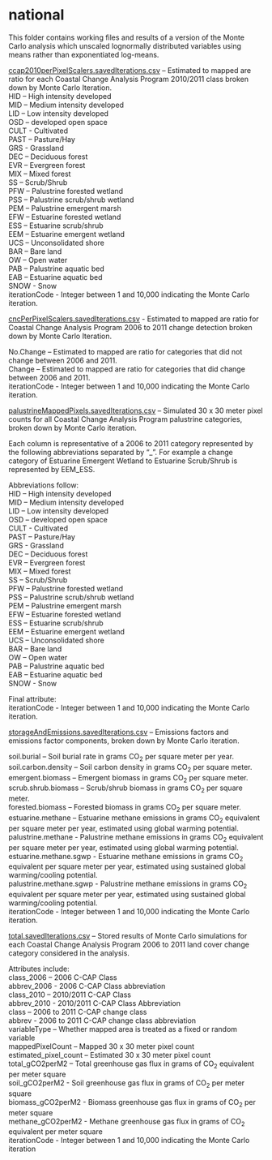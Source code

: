 # national

This folder contains working files and results of a version of the Monte Carlo analysis which unscaled lognormally distributed variables using means rather than exponentiated log-means.

[ccap2010perPixelScalers.savedIterations.csv](https://github.com/Smithsonian/Coastal-Wetland-NGGI-Sensitivity-Analysis/blob/master/data/outputTables/MonteCarloResults/national/ccap2010perPixelScalers.savedIterations.csv) – Estimated to mapped are ratio for each Coastal Change Analysis Program 2010/2011 class broken down by Monte Carlo Iteration.  
HID – High intensity developed  
MID – Medium intensity developed  
LID – Low intensity developed  
OSD – developed open space  
CULT - Cultivated  
PAST – Pasture/Hay  
GRS - Grassland  
DEC – Deciduous forest  
EVR – Evergreen forest  
MIX – Mixed forest  
SS – Scrub/Shrub  
PFW – Palustrine forested wetland  
PSS – Palustrine scrub/shrub wetland  
PEM – Palustrine emergent marsh  
EFW – Estuarine forested wetland  
ESS – Estuarine scrub/shrub  
EEM – Estuarine emergent wetland  
UCS – Unconsolidated shore  
BAR – Bare land  
OW – Open water  
PAB – Palustrine aquatic bed  
EAB – Estuarine aquatic bed  
SNOW - Snow  
iterationCode - Integer between 1 and 10,000 indicating the Monte Carlo iteration.  


[cncPerPixelScalers.savedIterations.csv](https://github.com/Smithsonian/Coastal-Wetland-NGGI-Sensitivity-Analysis/blob/master/data/outputTables/MonteCarloResults/national/cncPerPixelScalers.savedIterations.csv) - Estimated to mapped are ratio for Coastal Change Analysis Program 2006 to 2011 change detection broken down by Monte Carlo Iteration.  

No.Change – Estimated to mapped are ratio for categories that did not change between 2006 and 2011.  
Change – Estimated to mapped are ratio for categories that did change between 2006 and 2011.  
iterationCode - Integer between 1 and 10,000 indicating the Monte Carlo iteration.  


[palustrineMappedPixels.savedIterations.csv](https://github.com/Smithsonian/Coastal-Wetland-NGGI-Sensitivity-Analysis/blob/master/data/outputTables/MonteCarloResults/national/palustrineMappedPixels.savedIterations.csv) – Simulated 30 x 30 meter pixel counts for all Coastal Change Analysis Program palustrine categories, broken down by Monte Carlo iteration.  

Each column is representative of a 2006 to 2011 category represented by the following abbreviations separated by “_”. For example a change category of Estuarine Emergent Wetland to Estuarine Scrub/Shrub is represented by EEM_ESS.  

Abbreviations follow:  
HID – High intensity developed  
MID – Medium intensity developed  
LID – Low intensity developed  
OSD – developed open space  
CULT - Cultivated  
PAST – Pasture/Hay  
GRS - Grassland  
DEC – Deciduous forest  
EVR – Evergreen forest  
MIX – Mixed forest  
SS – Scrub/Shrub  
PFW – Palustrine forested wetland  
PSS – Palustrine scrub/shrub wetland  
PEM – Palustrine emergent marsh  
EFW – Estuarine forested wetland  
ESS – Estuarine scrub/shrub  
EEM – Estuarine emergent wetland  
UCS – Unconsolidated shore  
BAR – Bare land  
OW – Open water  
PAB – Palustrine aquatic bed  
EAB – Estuarine aquatic bed  
SNOW - Snow  

Final attribute:  
iterationCode - Integer between 1 and 10,000 indicating the Monte Carlo iteration.  


[storageAndEmissions.savedIterations.csv](https://github.com/Smithsonian/Coastal-Wetland-NGGI-Sensitivity-Analysis/blob/master/data/outputTables/MonteCarloResults/national/storageAndEmissions.savedIterations.csv) – Emissions factors and emissions factor components, broken down by Monte Carlo iteration.  

soil.burial – Soil burial rate in grams CO<sub>2</sub> per square meter per year.  
soil.carbon.density – Soil carbon density in grams CO<sub>2</sub> per square meter.  
emergent.biomass – Emergent biomass in grams CO<sub>2</sub> per square meter.  
scrub.shrub.biomass – Scrub/shrub biomass in grams CO<sub>2</sub> per square meter.  
forested.biomass – Forested biomass in grams CO<sub>2</sub> per square meter.  
estuarine.methane – Estuarine methane emissions in grams CO<sub>2</sub> equivalent per square meter per year, estimated using global warming potential.  
palustrine.methane - Palustrine methane emissions in grams CO<sub>2</sub> equivalent per square meter per year, estimated using global warming potential.  
estuarine.methane.sgwp - Estuarine methane emissions in grams CO<sub>2</sub> equivalent per square meter per year, estimated using sustained global warming/cooling potential.  
palustrine.methane.sgwp - Palustrine methane emissions in grams CO<sub>2</sub> equivalent per square meter per year, estimated using sustained global warming/cooling potential.  
iterationCode - Integer between 1 and 10,000 indicating the Monte Carlo iteration.  


[total.savedIterations.csv](https://github.com/Smithsonian/Coastal-Wetland-NGGI-Sensitivity-Analysis/blob/master/data/outputTables/MonteCarloResults/national/total.savedIterations.csv) – Stored results of Monte Carlo simulations for each Coastal Change Analysis Program 2006 to 2011 land cover change category considered in the analysis.  

Attributes include:  
class_2006 – 2006 C-CAP Class  
abbrev_2006 - 2006 C-CAP Class abbreviation  
class_2010 – 2010/2011 C-CAP Class  
abbrev_2010 - 2010/2011 C-CAP Class Abbreviation  
class – 2006 to 2011 C-CAP change class  
abbrev	 - 2006 to 2011 C-CAP change class abbreviation  
variableType – Whether mapped area is treated as a fixed or random variable  
mappedPixelCount – Mapped 30 x 30 meter pixel count  
estimated_pixel_count – Estimated 30 x 30 meter pixel count  
total_gCO2perM2 – Total greenhouse gas flux in grams of CO<sub>2</sub> equivalent per meter square  
soil_gCO2perM2 - Soil greenhouse gas flux in grams of CO<sub>2</sub> per meter square	  
biomass_gCO2perM2 - Biomass greenhouse gas flux in grams of CO<sub>2</sub> per meter square  
methane_gCO2perM2 - Methane greenhouse gas flux in grams of CO<sub>2</sub> equivalent per meter square  
iterationCode - Integer between 1 and 10,000 indicating the Monte Carlo iteration  
